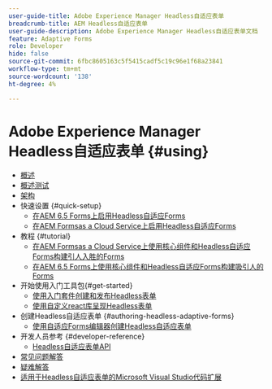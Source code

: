 ```yaml
---
user-guide-title: Adobe Experience Manager Headless自适应表单
breadcrumb-title: AEM Headless自适应表单
user-guide-description: Adobe Experience Manager Headless自适应表单文档
feature: Adaptive Forms
role: Developer
hide: false
source-git-commit: 6fbc8605163c5f5415cadf5c19c96e1f68a23841
workflow-type: tm+mt
source-wordcount: '138'
ht-degree: 4%

---
```



# Adobe Experience Manager Headless自适应表单 {#using}

+ [概述](overview.md)
+ [概述测试](overview-testing.md)
+ [架构](architecture.md)
+ 快速设置 {#quick-setup}
   + [在AEM 6.5 Forms上启用Headless自适应Forms](enable-headless-adaptive-forms-and-core-components.md)
   + [在AEM Formsas a Cloud Service上启用Headless自适应Forms](enable-headless-adaptive-forms-and-core-components-on-forms-cloud-service.md)
+ 教程 {#tutorial}
   + [在AEM Formsas a Cloud Service上使用核心组件和Headless自适应Forms构建引人入胜的Forms](build-engaging-forms-using-core-components-and-headless-adaptive-forms-aem-forms-cloud-service.md)
   + [在AEM 6.5 Forms上使用核心组件和Headless自适应Forms构建吸引人的Forms](build-engaging-forms-using-core-components-and-headless-adaptive-forms-on-aem-65-forms.md)
+ 开始使用入门工具包{#get-started}
   + [使用入门套件创建和发布Headless表单](create-and-publish-a-headless-form.md)
   + [使用自定义react库呈现Headless表单](use-google-material-ui-react-components-to-render-a-headless-form.md)
+ 创建Headless自适应表单 {#authoring-headless-adaptive-forms}
   + [使用自适应Forms编辑器创建Headless自适应表单](create-a-headless-adaptive-form.md)
+ 开发人员参考 {#developer-reference}
   + [Headless自适应表单API](https://opensource.adobe.com/aem-forms-af-runtime/api/)
+ [常见问题解答](faq.md)
+ [疑难解答](troubleshooting.md)
+ [适用于Headless自适应表单的Microsoft Visual Studio代码扩展](visual-studio-code-extension-for-headless-adaptive-forms.md)



<!--

Articles must be added to this TOC file in order to render.

Use this list format to specify links to articles and section headings that expand and collapse in the left rail of the user guide.

An article link CANNOT be used as a section heading.
-->

